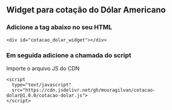 
## Widget para cotação do Dólar Americano

### Adicione a tag abaixo no seu HTML
```
<div id="cotacao_dolar_widget"></div>
```

### Em seguida adicione a chamada do script
Importe o arquivo JS do CDN 
```
<script
  type="text/javascript"
  src="https://cdn.jsdelivr.net/gh/mouragilvan/cotacao-dolar@1.0.0/cotacao-dolar.js">
</script>
```

